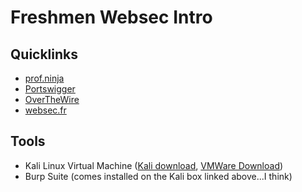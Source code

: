 # Freshmen Websec Intro

## Quicklinks

- [prof.ninja](https://prof.ninja/cyber)
- [Portswigger](https://portswigger.net/web-security)
- [OverTheWire](https://overthewire.org/wargames/natas)
- [websec.fr](https://websec.fr)

## Tools

- Kali Linux Virtual Machine ([Kali download](https://www.offensive-security.com/kali-linux-vm-vmware-virtualbox-image-download/), [VMWare Download](https://udeploy.udel.edu/software/vmware-for-university-of-delaware/))
- Burp Suite (comes installed on the Kali box linked above...I think)